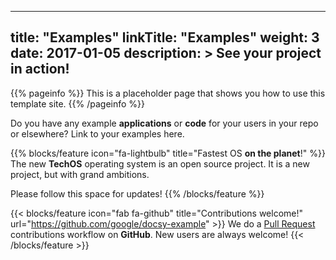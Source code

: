 
---
title: "Examples"
linkTitle: "Examples"
weight: 3
date: 2017-01-05
description: >
  See your project in action!
---

{{% pageinfo %}}
This is a placeholder page that shows you how to use this template site.
{{% /pageinfo %}}

Do you have any example **applications** or **code** for your users in your repo or elsewhere? Link to your examples here.

{{% blocks/feature icon="fa-lightbulb" title="Fastest OS **on the planet**!" %}}
The new **TechOS** operating system is an open source project. It is a new project, but with grand ambitions.

Please follow this space for updates!
{{% /blocks/feature %}}

{{< blocks/feature icon="fab fa-github" title="Contributions welcome!" url="https://github.com/google/docsy-example" >}}
We do a [Pull Request](https://github.com/google/docsy-example/pulls) contributions workflow on **GitHub**. New users are always welcome!
{{< /blocks/feature >}}

